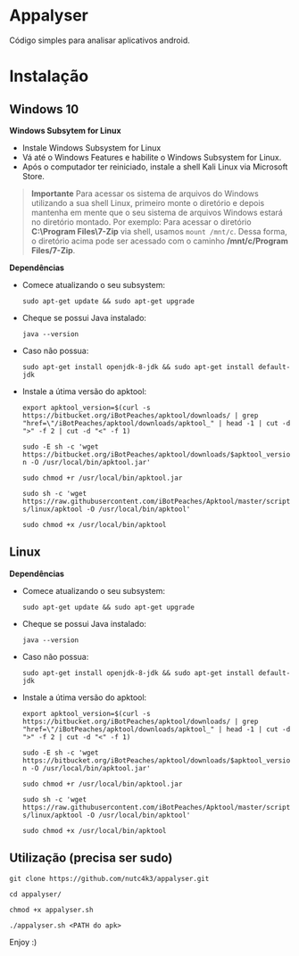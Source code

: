 # Appalyser
Código simples para analisar aplicativos android.


# Instalação

## Windows 10

**Windows Subsytem for Linux**
- Instale Windows Subsystem for Linux
- Vá até o Windows Features e habilite o Windows Subsystem for Linux.
- Após o computador ter reiniciado, instale a shell Kali Linux via Microsoft Store.

>**Importante**
Para acessar os sistema de arquivos do Windows utilizando a sua shell Linux, primeiro monte o diretório e depois mantenha em mente que o seu sistema de arquivos Windows estará no diretório montado. 
Por exemplo:
Para acessar o diretório **C:\Program Files\7-Zip** via shell, usamos `mount /mnt/c`. Dessa forma, o diretório acima pode ser acessado com o caminho **/mnt/c/Program Files/7-Zip**.
 
**Dependências**
- Comece atualizando o seu subsystem:
	
	`sudo apt-get update && sudo apt-get upgrade`
- Cheque se possui Java instalado:
	
	`java --version`
- Caso não possua:

	`sudo apt-get install openjdk-8-jdk && sudo apt-get install default-jdk`
- Instale a útima versão do apktool:
	
	`export apktool_version=$(curl -s https://bitbucket.org/iBotPeaches/apktool/downloads/ | grep "href=\"/iBotPeaches/apktool/downloads/apktool_" | head -1 | cut -d ">" -f 2 | cut -d "<" -f 1)`


	`sudo -E sh -c 'wget https://bitbucket.org/iBotPeaches/apktool/downloads/$apktool_version -O /usr/local/bin/apktool.jar'`


	`sudo chmod +r /usr/local/bin/apktool.jar`
	

	`sudo sh -c 'wget https://raw.githubusercontent.com/iBotPeaches/Apktool/master/scripts/linux/apktool -O /usr/local/bin/apktool'`


	`sudo chmod +x /usr/local/bin/apktool`



## Linux

**Dependências**
- Comece atualizando o seu subsystem:
	
	`sudo apt-get update && sudo apt-get upgrade`
- Cheque se possui Java instalado:
	
	`java --version`
- Caso não possua:

	`sudo apt-get install openjdk-8-jdk && sudo apt-get install default-jdk`
- Instale a útima versão do apktool:
	
	`export apktool_version=$(curl -s https://bitbucket.org/iBotPeaches/apktool/downloads/ | grep "href=\"/iBotPeaches/apktool/downloads/apktool_" | head -1 | cut -d ">" -f 2 | cut -d "<" -f 1)`


	`sudo -E sh -c 'wget https://bitbucket.org/iBotPeaches/apktool/downloads/$apktool_version -O /usr/local/bin/apktool.jar'`


	`sudo chmod +r /usr/local/bin/apktool.jar`
	

	`sudo sh -c 'wget https://raw.githubusercontent.com/iBotPeaches/Apktool/master/scripts/linux/apktool -O /usr/local/bin/apktool'`


	`sudo chmod +x /usr/local/bin/apktool`
	

## Utilização (precisa ser sudo)

`git clone https://github.com/nutc4k3/appalyser.git`

`cd appalyser/`

`chmod +x appalyser.sh`

`./appalyser.sh <PATH do apk>`

Enjoy :)
